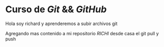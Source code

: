 # Curso de _Git_ && _GitHub_
Hola soy richard y aprenderemos a subir archivos git 

Agregando mas contenido a mi repositorio _RICHI_
desde casa el git pull y push